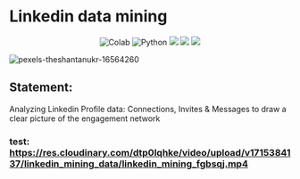# Linkedin data mining 

<div align="center">

![Colab](https://img.shields.io/badge/Google%20Colab-F9AB00.svg?style=for-the-badge&logo=Google-Colab&logoColor=white)
![Python](https://img.shields.io/badge/Python-3776AB.svg?style=for-the-badge&logo=Python&logoColor=yellow)
![](https://img.shields.io/badge/Plotly-3F4F75.svg?style=for-the-badge&logo=Plotly&logoColor=white)
![](https://img.shields.io/badge/pandas-150458.svg?style=for-the-badge&logo=pandas&logoColor=white)
![](https://img.shields.io/badge/NumPy-013243.svg?style=for-the-badge&logo=NumPy&logoColor=white)
</div>

![pexels-theshantanukr-16564260](https://github.com/Marouane-Elgoumiri/Linkedin_mining_data/assets/96888594/22b84d7a-f406-4744-b325-b6824b6bb343)

## Statement:
Analyzing Linkedin Profile data: Connections, Invites & Messages to draw a clear picture of the engagement network
### test: https://res.cloudinary.com/dtp0lqhke/video/upload/v1715384137/linkedin_mining_data/linkedin_mining_fgbsqj.mp4
